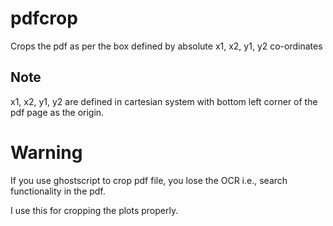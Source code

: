 # pdfcrop
Crops the pdf as per the box defined by absolute x1, x2, y1, y2 co-ordinates

## Note
x1, x2, y1, y2 are defined in cartesian system with bottom left corner of the pdf page as the origin.

# Warning
If you use ghostscript to crop pdf file, you lose the OCR i.e., search functionality in the pdf.

I use this for cropping the plots properly.
